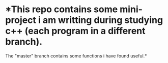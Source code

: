 # *This repo contains some mini-project i am writting during studying c++ (each program in a different branch). 
The "master" branch contains some functions i have found useful.*
